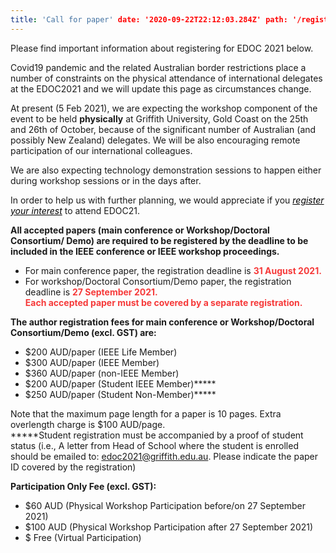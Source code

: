 ```yaml
---
title: 'Call for paper' date: '2020-09-22T22:12:03.284Z' path: '/registration/' type: registration
---
```


Please find important information about registering for EDOC 2021 below.

Covid19 pandemic and the related Australian border restrictions place a number of constraints on the physical attendance
of international delegates at the EDOC2021 and we will update this page as circumstances change.

At present (5 Feb 2021), we are expecting the workshop component of the event to be held **physically** at Griffith
University, Gold Coast on the 25th and 26th of October, because of the significant number of Australian (and possibly
New Zealand) delegates. We will be also encouraging remote participation of our international colleagues.

We are also expecting technology demonstration sessions to happen either during workshop sessions or in the days after.

In order to help us with further planning, we would appreciate if
you <a style="color: black;text-decoration: underline;" href="https://docs.google.com/forms/d/e/1FAIpQLSe8IZBlil8gAdeG5hOPQkaJnsW-xe_BrU8BWqN6LIqdiQvdyA/viewform"><i>
register your interest</i></a> to attend EDOC21.

<div style="margin-bottom: 2pt;font-weight: bold">All accepted papers (main conference or Workshop/Doctoral Consortium/ Demo) are required to be registered by the
deadline to be included in the IEEE conference or IEEE workshop proceedings.</div>

- For main conference paper, the registration deadline is <span style="color:#f63a3a">**31 August 2021.**</span></br>
- For workshop/Doctoral Consortium/Demo paper, the registration deadline is <span style="color:#f63a3a">**27 September 2021.**</span></br>
<span style="color:#f63a3a">**Each accepted paper must be covered by a separate registration.**</span>

<div style="margin-bottom: 2pt;font-weight: bold">The author registration fees for main conference or Workshop/Doctoral Consortium/Demo (excl. GST) are:</div>

- $200 AUD/paper (IEEE Life Member)
- $300 AUD/paper (IEEE Member)
- $360 AUD/paper (non-IEEE Member)
- $200 AUD/paper (Student IEEE Member)*****
- $250 AUD/paper (Student Non-Member)*****

Note that the maximum page length for a paper is 10 pages. Extra overlength charge is $100 AUD/page.</br>
*****Student registration must be accompanied by a proof of student status (i.e., A letter from Head of School where the student is enrolled should be emailed to: <edoc2021@griffith.edu.au>. Please indicate the paper ID covered by the registration) 

<div style="margin-bottom: 2pt;font-weight: bold">Participation Only Fee (excl. GST): </div>

- $60 AUD (Physical Workshop Participation before/on 27 September 2021) 
- $100 AUD (Physical Workshop Participation after 27 September 2021) 
- $ Free (Virtual Participation) 





